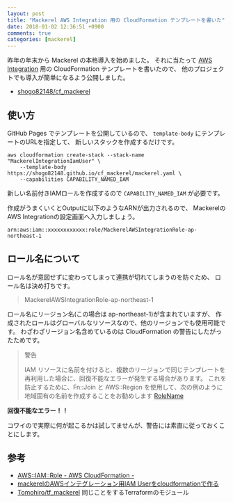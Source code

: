 ```yaml
---
layout: post
title: "Mackerel AWS Integration 用の CloudFormation テンプレートを書いた"
date: 2018-01-02 12:36:51 +0900
comments: true
categories: [mackerel]
---
```


昨年の年末から Mackerel の本格導入を始めました。
それに当たって [AWS Integration](https://mackerel.io/ja/docs/entry/integrations/aws) 用の CloudFormation テンプレートを書いたので、
他のプロジェクトでも導入が簡単になるよう公開しました。

- [shogo82148/cf_mackerel](https://github.com/shogo82148/cf_mackerel)

<!-- More -->

## 使い方

GitHub Pages でテンプレートを公開しているので、
`template-body` にテンプレートのURLを指定して、
新しいスタックを作成するだけです。

```
aws cloudformation create-stack --stack-name "MackerelIntegrationIamUser" \
    --template-body https://shogo82148.github.io/cf_mackerel/mackerel.yaml \
    --capabilities CAPABILITY_NAMED_IAM
```

新しい名前付きIAMロールを作成するので `CAPABILITY_NAMED_IAM` が必要です。

作成がうまくいくとOutputに以下のようなARNが出力されるので、
MackerelのAWS Integrationの設定画面へ入力しましょう。

```
arn:aws:iam::xxxxxxxxxxxx:role/MackerelAWSIntegrationRole-ap-northeast-1
```

## ロール名について

ロール名が意図せずに変わってしまって連携が切れてしまうのを防ぐため、
ロール名は決め打ちです。

> MackerelAWSIntegrationRole-ap-northeast-1

ロール名にリージョン名(この場合は ap-northeast-1)が含まれていますが、
作成されたロールはグローバルなリソースなので、他のリージョンでも使用可能です。
わざわざリージョン名含めているのは CloudFormation の警告にしたがったためです。

> 警告
>
> IAM リソースに名前を付けると、複数のリージョンで同じテンプレートを再利用した場合に、回復不能なエラーが発生する場合があります。 これを防止するために、Fn::Join と AWS::Region を使用して、次の例のように地域固有の名前を作成することをお勧めします
> [RoleName](https://docs.aws.amazon.com/ja_jp/AWSCloudFormation/latest/UserGuide/aws-resource-iam-role.html#cfn-iam-role-rolename)

**回復不能なエラー！！**

コワイので実際に何が起こるかは試してませんが、警告には素直に従っておくことにします。

## 参考

- [AWS::IAM::Role - AWS CloudFormation -](https://docs.aws.amazon.com/ja_jp/AWSCloudFormation/latest/UserGuide/aws-resource-iam-role.html)
- [mackerelのAWSインテグレーション用IAM Userをcloudformationで作る](https://qiita.com/ara_ta3/items/db9ed78615b553af5f0b)
- [Tomohiro/tf_mackerel](https://github.com/Tomohiro/tf_mackerel) 同じことをするTerraformのモジュール
